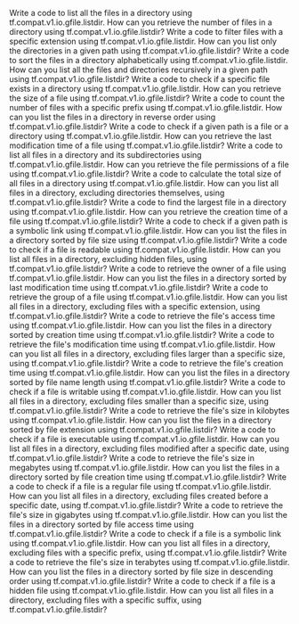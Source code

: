 Write a code to list all the files in a directory using tf.compat.v1.io.gfile.listdir.
How can you retrieve the number of files in a directory using tf.compat.v1.io.gfile.listdir?
Write a code to filter files with a specific extension using tf.compat.v1.io.gfile.listdir.
How can you list only the directories in a given path using tf.compat.v1.io.gfile.listdir?
Write a code to sort the files in a directory alphabetically using tf.compat.v1.io.gfile.listdir.
How can you list all the files and directories recursively in a given path using tf.compat.v1.io.gfile.listdir?
Write a code to check if a specific file exists in a directory using tf.compat.v1.io.gfile.listdir.
How can you retrieve the size of a file using tf.compat.v1.io.gfile.listdir?
Write a code to count the number of files with a specific prefix using tf.compat.v1.io.gfile.listdir.
How can you list the files in a directory in reverse order using tf.compat.v1.io.gfile.listdir?
Write a code to check if a given path is a file or a directory using tf.compat.v1.io.gfile.listdir.
How can you retrieve the last modification time of a file using tf.compat.v1.io.gfile.listdir?
Write a code to list all files in a directory and its subdirectories using tf.compat.v1.io.gfile.listdir.
How can you retrieve the file permissions of a file using tf.compat.v1.io.gfile.listdir?
Write a code to calculate the total size of all files in a directory using tf.compat.v1.io.gfile.listdir.
How can you list all files in a directory, excluding directories themselves, using tf.compat.v1.io.gfile.listdir?
Write a code to find the largest file in a directory using tf.compat.v1.io.gfile.listdir.
How can you retrieve the creation time of a file using tf.compat.v1.io.gfile.listdir?
Write a code to check if a given path is a symbolic link using tf.compat.v1.io.gfile.listdir.
How can you list the files in a directory sorted by file size using tf.compat.v1.io.gfile.listdir?
Write a code to check if a file is readable using tf.compat.v1.io.gfile.listdir.
How can you list all files in a directory, excluding hidden files, using tf.compat.v1.io.gfile.listdir?
Write a code to retrieve the owner of a file using tf.compat.v1.io.gfile.listdir.
How can you list the files in a directory sorted by last modification time using tf.compat.v1.io.gfile.listdir?
Write a code to retrieve the group of a file using tf.compat.v1.io.gfile.listdir.
How can you list all files in a directory, excluding files with a specific extension, using tf.compat.v1.io.gfile.listdir?
Write a code to retrieve the file's access time using tf.compat.v1.io.gfile.listdir.
How can you list the files in a directory sorted by creation time using tf.compat.v1.io.gfile.listdir?
Write a code to retrieve the file's modification time using tf.compat.v1.io.gfile.listdir.
How can you list all files in a directory, excluding files larger than a specific size, using tf.compat.v1.io.gfile.listdir?
Write a code to retrieve the file's creation time using tf.compat.v1.io.gfile.listdir.
How can you list the files in a directory sorted by file name length using tf.compat.v1.io.gfile.listdir?
Write a code to check if a file is writable using tf.compat.v1.io.gfile.listdir.
How can you list all files in a directory, excluding files smaller than a specific size, using tf.compat.v1.io.gfile.listdir?
Write a code to retrieve the file's size in kilobytes using tf.compat.v1.io.gfile.listdir.
How can you list the files in a directory sorted by file extension using tf.compat.v1.io.gfile.listdir?
Write a code to check if a file is executable using tf.compat.v1.io.gfile.listdir.
How can you list all files in a directory, excluding files modified after a specific date, using tf.compat.v1.io.gfile.listdir?
Write a code to retrieve the file's size in megabytes using tf.compat.v1.io.gfile.listdir.
How can you list the files in a directory sorted by file creation time using tf.compat.v1.io.gfile.listdir?
Write a code to check if a file is a regular file using tf.compat.v1.io.gfile.listdir.
How can you list all files in a directory, excluding files created before a specific date, using tf.compat.v1.io.gfile.listdir?
Write a code to retrieve the file's size in gigabytes using tf.compat.v1.io.gfile.listdir.
How can you list the files in a directory sorted by file access time using tf.compat.v1.io.gfile.listdir?
Write a code to check if a file is a symbolic link using tf.compat.v1.io.gfile.listdir.
How can you list all files in a directory, excluding files with a specific prefix, using tf.compat.v1.io.gfile.listdir?
Write a code to retrieve the file's size in terabytes using tf.compat.v1.io.gfile.listdir.
How can you list the files in a directory sorted by file size in descending order using tf.compat.v1.io.gfile.listdir?
Write a code to check if a file is a hidden file using tf.compat.v1.io.gfile.listdir.
How can you list all files in a directory, excluding files with a specific suffix, using tf.compat.v1.io.gfile.listdir?